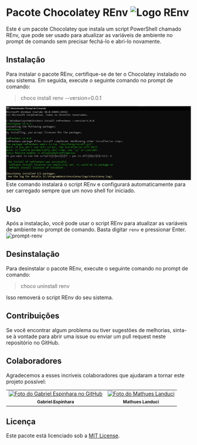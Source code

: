 # Pacote Chocolatey REnv <img src="https://res.cloudinary.com/espinhara/image/upload/v1713500969/REnv/wlgqhyjllk2kr7ghqv4m.ico" width="32px;" alt="Logo REnv"/>

Este é um pacote Chocolatey que instala um script PowerShell chamado REnv, que pode ser usado para atualizar as variáveis de ambiente no prompt de comando sem precisar fechá-lo e abri-lo novamente.

## Instalação

Para instalar o pacote REnv, certifique-se de ter o Chocolatey instalado no seu sistema. Em seguida, execute o seguinte comando no prompt de comando:

>choco install renv --version=0.0.1

![Prompt image](prompt.jpg)
Este comando instalará o script REnv e configurará automaticamente para ser carregado sempre que um novo shell for iniciado.

## Uso

Após a instalação, você pode usar o script REnv para atualizar as variáveis de ambiente no prompt de comando. Basta digitar `renv` e pressionar Enter.
![prompt-renv](prompt-renv.png)
## Desinstalação

Para desinstalar o pacote REnv, execute o seguinte comando no prompt de comando:

> choco uninstall renv

Isso removerá o script REnv do seu sistema.

## Contribuições

Se você encontrar algum problema ou tiver sugestões de melhorias, sinta-se à vontade para abrir uma issue ou enviar um pull request neste repositório no GitHub.

## Colaboradores

Agradecemos a esses incríveis colaboradores que ajudaram a tornar este projeto possível:

<table>
  <tr>
    <td align="center">
      <a href="https://github.com/espinhara">
        <img src="https://avatars.githubusercontent.com/u/52253458?s=400&u=f772add846be9433827cfd3c91915ba3c2670f85&v=4" width="100px;" alt="Foto do Gabriel Espinhara no GitHub"/><br>
        <sub>
          <b>Gabriel Espinhara</b>
        </sub>
      </a>
    </td>
    <td align="center">
      <a href="https://github.com/matheuslanduci">
        <img src="https://avatars.githubusercontent.com/u/61356656?v=4" width="100px;" alt="Foto do Mathues Landuci"/><br>
        <sub>
          <b>Mathues Landuci</b>
        </sub>
      </a>
    </td>
  </tr>
</table>

## Licença

Este pacote está licenciado sob a [MIT License](LICENSE.md).
